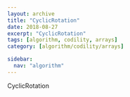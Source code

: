```yaml
---
layout: archive
title: "CyclicRotation"
date: 2018-08-27
excerpt: "CyclicRotation"
tags: [algorithm, codility, arrays]
category: [algorithm/codility/arrays]

sidebar:
  nav: "algorithm"
---
```


CyclicRotation